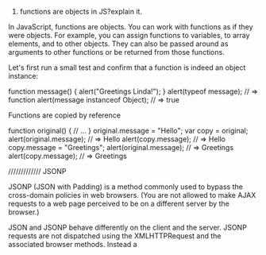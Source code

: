 1. functions are objects in JS?explain it.

In JavaScript, functions are objects. You can work with functions as if they were objects. For example, you can assign functions to variables, to array elements, and to other objects. They can also be passed around as arguments to other functions or be returned from those functions.

Let's first run a small test and confirm that a function is indeed an object instance:

function message() {
    alert("Greetings Linda!");
}
alert(typeof message);                   // => function
alert(message instanceof Object);        // => true


Functions are copied by reference

function original() {
    // ...
}
original.message = "Hello";
var copy = original;
alert(original.message);         // => Hello
alert(copy.message);             // => Hello
copy.message = "Greetings";
alert(original.message);         // => Greetings
alert(copy.message);             // => Greetings




///////////// JSONP

JSONP (JSON with Padding) is a method commonly used to bypass the cross-domain policies in web browsers. (You are not allowed to make AJAX requests to a web page perceived to be on a different server by the browser.)

JSON and JSONP behave differently on the client and the server. JSONP requests are not dispatched using the XMLHTTPRequest and the associated browser methods. Instead a <script> tag is created, whose source is set to the target URL. This script tag is then added to the DOM (normally inside the <head> element).


//////coercion

Type coercion is the process of converting value from one type to another (such as string to number, object to boolean, and so on). 

Implicit vs. explicit coercion
Type coercion can be explicit and implicit.

When a developer expresses the intention to convert between types by writing the appropriate code, like Number(value), it’s called explicit type coercion (or type casting).

Since JavaScript is a weakly-typed language, values can also be converted between different types automatically, and it is called implicit type coercion. It usually happens when you apply operators to values of different types, like
1 == null, 2/’5', null + new Date(), or it can be triggered by the surrounding context, like with if (value) {…}, where value is coerced to boolean.



//////////Event Bubble VS Capture

Event bubbling and capturing are two ways of event propagation in the HTML DOM API, when an event occurs in an element inside another element, and both elements have registered a handle for that event.


With bubbling, the event is first captured and handled by the innermost element and then propagated to outer elements.

With capturing, the event is first captured by the outermost element and propagated to the inner elements.


target.addEventListener(type, listener[, useCapture]);

Capturing - true
Bubbling - false

Default - Bubble


document.querySelector('.box-1').addEventListener('click', e => {
    console.log('Box-1 is clicked');
});


Event Order

first capturing and then bubbling


exmaple - https://stackoverflow.com/questions/4616694/what-is-event-bubbling-and-capturing

------StopPropagation

 1. event.stopPropagation() :  Whenever a event is raised, event will propagate or bubble up till the window object level.

Ex: Parent Div containing a Child Div and both are registered for click events. When Child Div clicked , event handlers for both Child Div and Parent Div will be fired.

Click here for demo

To avoid the event bubbling  to top level DOM hierarchy , use the event.stopPropagation().

Click here for demo

-------StopImmediatePropagation

2. event.stopImmediatePropagation(): The event handlers will be called in the order they have registered. Lets say for a Div element click event is registered from different places. Then when the  Div element is clicked, the click event handler will be fired in all the places.

Since event.stopPropagation() will only stop event propagation to parent level and  not at the same element level, so to avoid the event firing at multiple places  we have to use event.stopImmediatePropagation().


-----event.preventDefault()


Prevents the browsers default behaviour (such as opening a link), but does not stop the event from bubbling up the DOM.


Closures---

Closures is when functi remeber and access its lexical scope even when it is called outside its lexical scope.

Usage--

1.
Among other things, closures are commonly used to give objects data privacy. Data privacy is an essential property that helps us program to an interface, not an implementation. This is an important concept that helps us build more robust software because implementation details are more likely to change in breaking ways than interface contracts.

In JavaScript, closures are the primary mechanism used to enable data privacy. When you use closures for data privacy, the enclosed variables are only in scope within the containing (outer) function. You can’t get at the data from an outside scope except through the object’s privileged methods. In JavaScript, any exposed method defined within the closure scope is privileged.

a = (function () {
    var privatefunction = function () {
        alert('hello');
    }

    return {
        publicfunction : function () {
            privatefunction();
        }
    }
})();

As you can see there, a is now an object, with a method publicfunction ( a.publicfunction() ) which calls privatefunction, which only exists inside the closure. You can NOT call privatefunction directly (i.e. a.privatefunction() ), just publicfunction().

2. used as function curring

Now you want a function that adds 10 to any number. We’ll call it `add10()`. The result of `add10(5)` should be `15`. Our `partialApply()` function can make that happen.


------------------Arrow function vs normal functions-----------------------


1. Lexical this and arguments

Arrow functions don't have their own this or arguments binding. Instead, those identifiers are resolved in the lexical scope like any other variable. That means that inside an arrow function, this and arguments refer to the values of this and arguments in the environment the arrow function is defined in (i.e. "outside" the arrow function):



// Example using a function expression
function createObject() {
  console.log('Inside `createObject`:', this.foo);
  return {
    foo: 42,
    bar: function() {
      console.log('Inside `bar`:', this.foo);
    },
  };
}

createObject.call({foo: 21}).bar(); // override `this` inside createObject

//Inside `createObject`: 21
Inside `bar`: 42


// Example using a arrow function
function createObject() {
  console.log('Inside `createObject`:', this.foo);
  return {
    foo: 42,
    bar: () => console.log('Inside `bar`:', this.foo),
  };
}

createObject.call({foo: 21}).bar(); // override `this` inside createObject

Inside `createObject`: 21
Inside `bar`: 21

In the function expression case, this refers to the object that was created inside the createObject. In the arrow function case, this refers to this of createObject itself.

This makes arrow functions useful if you need to access the this of the current environment:

// currently common pattern
var that = this;
getData(function(data) {
  that.data = data;
});

// better alternative with arrow functions
getData(data => {
  this.data = data;
});


2. Using new keyword
Regular functions created using function declarations or expressions are constructible and callable. Since regular functions are constructible, they can be called using the new keyword.
However, the arrow functions are only callable and not constructible, i.e arrow functions can never be used as constructor functions. Hence, they can never be invoked with the new keyword.


3. Arguments binding
Arrow functions do not have an arguments binding. However, they have access to the arguments object of the closest non-arrow parent function. Named and rest parameters are heavily relied upon to capture the arguments passed to arrow functions.


































